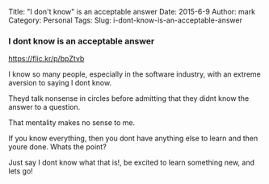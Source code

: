 Title: "I don't know" is an acceptable answer
Date: 2015-6-9
Author: mark
Category: Personal
Tags: 
Slug: i-dont-know-is-an-acceptable-answer
### I dont know is an acceptable answer

https://flic.kr/p/bpZtvb

I know so many people, especially in the software industry, with an extreme aversion to saying I dont know.

Theyd talk nonsense in circles before admitting that they didnt know the answer to a question.

That mentality makes no sense to me.

If you know everything, then you dont have anything else to learn and then youre done. Whats the point?

Just say I dont know what that is!, be excited to learn something new, and lets go!

